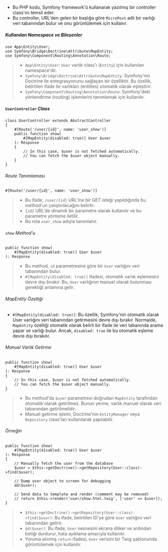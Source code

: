 + Bu PHP kodu, Symfony framework'ü kullanarak yazılmış bir controller class'ını temsil eder.
+ Bu controller, URL'den gelen bir başlığa göre `MicroPost` adlı bir varlığı veri tabanından bulur ve onu görüntülemek için kullanır.

##### Kullanılan Namespace ve Bileşenler
~~~~~~~
use App\Entity\User;
use Symfony\Bridge\Doctrine\Attribute\MapEntity;
use Symfony\Component\Routing\Annotation\Route;
~~~~~~~
> + `App\Entity\User`: `User` varlık class'ı (`Entity`) için kullanılan namespace'dir.
> + `Symfony\Bridge\Doctrine\Attribute\MapEntity`: Symfony'nin Doctrine ile entegrasyonunu sağlayan bir özelliktir. Bu özellik, belirtilen ifade ile varlıkları (entities) otomatik olarak eşleştirir.
> + `Symfony\Component\Routing\Annotation\Route`: Symfony'deki yönlendirme (routing) işlemlerini tanımlamak için kullanılır.

##### `UserController` Class
~~~~~~~
class UserController extends AbstractController
{
    #[Route('/user/{id}', name: 'user_show')]
    public function show(
        #[MapEntity(disabled: true)] User $user
    ): Response
    {
        // In this case, $user is not fetched automatically.
        // You can fetch the $user object manually.
    }
}
~~~~~~~
 
###### Route Tanımlaması
~~~~~~~
#[Route('/user/{id}', name: 'user_show')]
~~~~~~~
> + Bu ifade, `/user/{id}` URL'ine bir GET isteği yapıldığında bu method'un çalıştırılacağını belirtir.
> + `{id}` URL'de dinamik bir parametre olarak kullanılır ve bu parametre yönteme iletilir.
> + Bu rota `user_show` adıyla tanımlanır.

###### `show` Method'u
~~~~~~~
public function show(
    #[MapEntity(disabled: true)] User $user
): Response
~~~~~~~
> + Bu method, `id` parametresine göre bir `User` varlığını veri tabanından bulur.
> + `#[MapEntity(disabled: true)]` ifadesi, otomatik varlık eşlemesini devre dışı bırakır. Bu, `User` varlığının manuel olarak bulunması gerektiği anlamına gelir.

###### MapEntity Özelliği
+ `#[MapEntity(disabled: true)]`: Bu özellik, Symfony'nin otomatik olarak User varlığını veri tabanından getirmesini devre dışı bırakır. Normalde, `MapEntity` özelliği otomatik olarak belirli bir ifade ile veri tabanında arama yapar ve varlığı bulur. Ancak, `disabled: true` ile bu otomatik eşleme devre dışı bırakılır.

###### Manuel Varlık Getirme
~~~~~~~
public function show(
    #[MapEntity(disabled: true)] User $user
): Response
{
    // In this case, $user is not fetched automatically.
    // You can fetch the $user object manually.
}
~~~~~~~
> + Bu method'da `$user` parametresi doğrudan `MapEntity` tarafından otomatik olarak getirilmez. Bunun yerine, varlık manuel olarak veri tabanından getirilmelidir.
> + Manuel getirme işlemi, Doctrine'nin `EntityManager` veya `Repository` class'ları kullanılarak yapılabilir.

###### Örneğin
~~~~~~~
public function show(
    #[MapEntity(disabled: true)] User $user
): Response
{
    // Manually fetch the user from the database
    $user = $this->getDoctrine()->getRepository(User::class)->find($user);

    // Dump user object to screen for debugging
    dd($user);

    // Send data to template and render (comment may be removed)
    // return $this->render('user/show.html.twig', ['user' => $user]);
}
~~~~~~~
> + `$this->getDoctrine()->getRepository(User::class)->find($user)`: Bu ifade, belirtilen ID'ye göre `User` varlığını veri tabanından getirir.
> + `dd($user)`: Bu ifade, `User` nesnesini ekrana döker ve ardından betiği durdurur, hata ayıklama amacıyla kullanılır.
> + Yoruma alınmış `return` ifadesi, `User` verisini bir Twig şablonunda görüntülemek için kullanılır.
